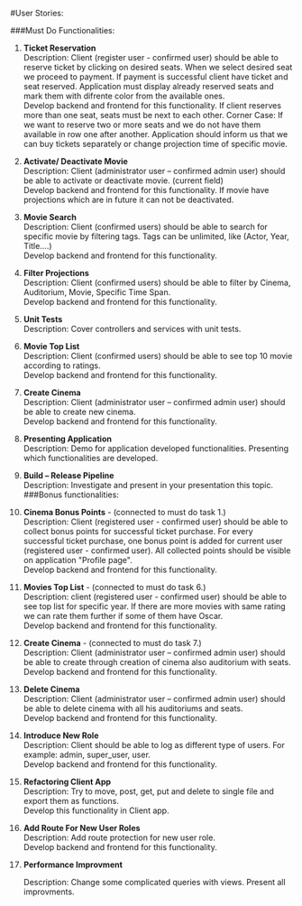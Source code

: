 #User Stories:


###Must Do Functionalities:
1.	**Ticket Reservation**<br/>
Description: Client (register user - confirmed user) should be able to reserve ticket by clicking on desired seats. When we select desired seat we proceed to payment.
If payment is successful client have ticket and seat reserved. Application must display already reserved seats and mark them with difrente color from the available ones.<br/>
Develop backend and frontend for this functionality. If client reserves more than one seat, seats must be next to each other.
Corner Case: If we want to reserve two or more seats and we do not have them available in row one after another.
Application should inform us that we can buy tickets separately or change projection time of specific movie. 

2.	**Activate/ Deactivate Movie**<br/>
Description: Client (administrator user – confirmed admin user) should be able to activate or deactivate movie. (current field)<br/>
Develop backend and frontend for this functionality. If movie have projections which are in future it can not be deactivated.<br/>

3.	**Movie Search**<br/>
Description: Client (confirmed users) should be able to search for specific movie by filtering tags.
Tags can be unlimited, like (Actor, Year, Title….)<br/>
Develop backend and frontend for this functionality.

4.	**Filter Projections**<br/>
Description: Client (confirmed users) should be able to filter by Cinema, Auditorium, Movie, Specific Time Span.<br/>
Develop backend and frontend for this functionality.

5.	**Unit Tests**<br/>
Description: Cover controllers and services with unit tests.<br/>

6.	**Movie Top List**<br/>
Description: Client (confirmed users) should be able to see top 10 movie according to ratings.<br/>
Develop backend and frontend for this functionality.

7.	**Create Cinema**<br/>
Description: Client (administrator user – confirmed admin user) should be able to create new cinema.<br/>
Develop backend and frontend for this functionality.

8.	**Presenting Application**<br/>
Description: Demo for application developed functionalities. Presenting which functionalities are developed.<br/>

9.	**Build – Release Pipeline** <br/>
Description: Investigate and present in your presentation this topic.
 
###Bonus functionalities:

1.	**Cinema Bonus Points** - (connected to must do task 1.)<br/>
Description: Client (registered user - confirmed user) should be able to collect bonus points for successful ticket purchase.
For every successful ticket purchase, one bonus point is added for current user (registered user - confirmed user). All collected points should be visible 
on application "Profile page".<br/>
Develop backend and frontend for this functionality.

2.	**Movies Top List** - (connected to must do task 6.)<br/>
Description: client (registered user - confirmed user) should be able to see top list for specific year. 
If there are more movies with same rating we can rate them further if some of them have Oscar.<br/>
Develop backend and frontend for this functionality.

3.	**Create Cinema** - (connected to must do task 7.)<br/>
Description: Client (administrator user – confirmed admin user) should be able to create through creation of cinema also auditorium with seats.<br/>
Develop backend and frontend for this functionality.

4.	**Delete Cinema**<br/>
Description: Client (administrator user – confirmed admin user) should be able to delete cinema with all his auditoriums and seats.<br/>
Develop backend and frontend for this functionality.

5.	**Introduce New Role**<br/>
Description: Client should be able to log as different type of users. For example: admin, super_user, user.<br/>
Develop backend and frontend for this functionality.

6.	**Refactoring Client App**<br/>
Description: Try to move, post, get, put and delete to single file and export them as functions. <br/>
Develop this functionality in Client app.

7.	**Add Route For New User Roles**<br/>
Description: Add route protection for new user role.<br/>
Develop backend and frontend for this functionality.

8.	**Performance Improvment**<br/>

    Description: Change some complicated queries with views. Present all improvments.<br/>

